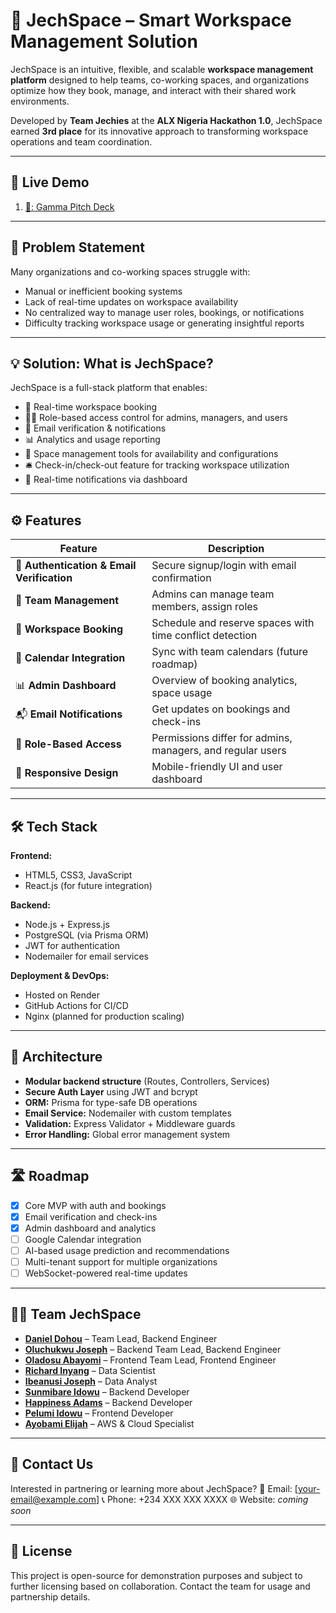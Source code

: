 # 🏢 JechSpace – Smart Workspace Management Solution

JechSpace is an intuitive, flexible, and scalable **workspace management platform** designed to help teams, co-working spaces, and organizations optimize how they book, manage, and interact with their shared work environments.

Developed by **Team Jechies** at the **ALX Nigeria Hackathon 1.0**, JechSpace earned **3rd place** for its innovative approach to transforming workspace operations and team coordination.

---

## 🚀 Live Demo

1. [🔗: Gamma Pitch Deck](https://gamma.app/docs/JechSpace-o9d3b5tpdmbh6uc)
<!-- [🔗: Google Slides Version](https://docs.google.com/presentation/d/1HDi8LhGRUnhsTKj_nF1dEcDLKe_NP7xsBaJTr3wUDLM/edit?usp=sharing) -->

---

## 🧠 Problem Statement

Many organizations and co-working spaces struggle with:

* Manual or inefficient booking systems
* Lack of real-time updates on workspace availability
* No centralized way to manage user roles, bookings, or notifications
* Difficulty tracking workspace usage or generating insightful reports

---

## 💡 Solution: What is JechSpace?

JechSpace is a full-stack platform that enables:

* 📅 Real-time workspace booking
* 🧑‍💼 Role-based access control for admins, managers, and users
* 📧 Email verification & notifications
* 📊 Analytics and usage reporting
* 🏢 Space management tools for availability and configurations
* 🛎️ Check-in/check-out feature for tracking workspace utilization
* 🔔 Real-time notifications via dashboard

---

## ⚙️ Features

| Feature                                    | Description                                                |
| ------------------------------------------ | ---------------------------------------------------------- |
| 🔐 **Authentication & Email Verification** | Secure signup/login with email confirmation                |
| 👥 **Team Management**                     | Admins can manage team members, assign roles               |
| 🏢 **Workspace Booking**                   | Schedule and reserve spaces with time conflict detection   |
| 📆 **Calendar Integration**                | Sync with team calendars (future roadmap)                  |
| 📊 **Admin Dashboard**                     | Overview of booking analytics, space usage                 |
| 📬 **Email Notifications**                 | Get updates on bookings and check-ins                      |
| 📌 **Role-Based Access**                   | Permissions differ for admins, managers, and regular users |
| 📱 **Responsive Design**                   | Mobile-friendly UI and user dashboard                      |

---

## 🛠️ Tech Stack

**Frontend:**

* HTML5, CSS3, JavaScript
* React.js (for future integration)

**Backend:**

* Node.js + Express.js
* PostgreSQL (via Prisma ORM)
* JWT for authentication
* Nodemailer for email services

**Deployment & DevOps:**

* Hosted on Render
* GitHub Actions for CI/CD
* Nginx (planned for production scaling)

---

## 🧩 Architecture

* **Modular backend structure** (Routes, Controllers, Services)
* **Secure Auth Layer** using JWT and bcrypt
* **ORM:** Prisma for type-safe DB operations
* **Email Service:** Nodemailer with custom templates
* **Validation:** Express Validator + Middleware guards
* **Error Handling:** Global error management system

---

## 🛣️ Roadmap

* [x] Core MVP with auth and bookings
* [x] Email verification and check-ins
* [x] Admin dashboard and analytics
* [ ] Google Calendar integration
* [ ] AI-based usage prediction and recommendations
* [ ] Multi-tenant support for multiple organizations
* [ ] WebSocket-powered real-time updates

---

## 🧑‍💻 Team JechSpace

* **<a href="https://github.com/dohoudaniel">Daniel Dohou</a>** – Team Lead, Backend Engineer
* **<a href="https://github.com/OluchukwuJoseph">Oluchukwu Joseph</a>** – Backend Team Lead, Backend Engineer
* **<a href="https://github.com/OladosuAbayomi">Oladosu Abayomi</a>** – Frontend Team Lead, Frontend Engineer
* **<a href="https://github.com/richardinyang">Richard Inyang</a>** – Data Scientist
* **<a href="https://github.com/joetech200">Ibeanusi Joseph</a>** – Data Analyst
* **<a href="https://github.com/sunmitechie">Sunmibare Idowu</a>** – Backend Developer
* **<a href="https://github.com/pinness">Happiness Adams</a>** – Backend Developer
* **<a href="https://github.com/pearltechie">Pelumi Idowu</a>** – Frontend Developer
* **<a href="https://github.com/hayomide">Ayobami Elijah</a>** – AWS & Cloud Specialist

---

## 📩 Contact Us

Interested in partnering or learning more about JechSpace?
📧 Email: \[[your-email@example.com](mailto:your-email@example.com)]
📞 Phone: +234 XXX XXX XXXX
🌐 Website: *coming soon*

---

## 📜 License

This project is open-source for demonstration purposes and subject to further licensing based on collaboration. Contact the team for usage and partnership details.
